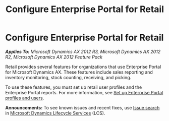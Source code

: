 ﻿---
title: Configure Enterprise Portal for Retail
TOCTitle: Configure Enterprise Portal for Retail
ms:assetid: 6635862c-f212-4efd-8fa7-ee96d07b124c
ms:mtpsurl: https://technet.microsoft.com/en-us/library/Hh597115(v=AX.60)
ms:contentKeyID: 39519163
ms.date: 04/18/2014
mtps_version: v=AX.60
---

# Configure Enterprise Portal for Retail 


_**Applies To:** Microsoft Dynamics AX 2012 R3, Microsoft Dynamics AX 2012 R2, Microsoft Dynamics AX 2012 Feature Pack_

Retail provides several features for organizations that use Enterprise Portal for Microsoft Dynamics AX. These features include sales reporting and inventory monitoring, stock counting, receiving, and picking.

To use these features, you must set up retail user profiles and the Enterprise Portal reports. For more information, see [Set up Enterprise Portal profiles and users](set-up-enterprise-portal-profiles-and-users.md).

  
**Announcements:** To see known issues and recent fixes, use [Issue search](http://go.microsoft.com/fwlink/?linkid=389258) in [Microsoft Dynamics Lifecycle Services](http://go.microsoft.com/fwlink/?linkid=306505) (LCS).

